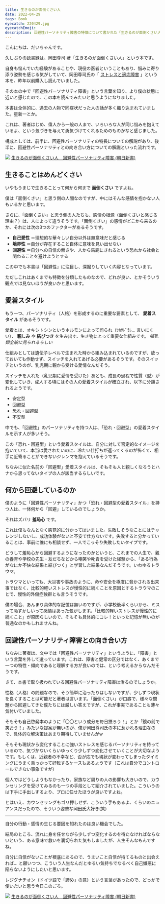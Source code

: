 ```yaml
---
title: 生きるのが面倒くさい人
date: 2022-04-29
tags: Book
eyecatch: 220429.jpg
eyecatchEmoji:
description: 回避性パーソナリティ障害の特徴について書かれた「生きるのが面倒くさい人」という本を読みました。まさに僕に当てはまる事だらけだったので、自分の特徴やこうなった要因について知ることが出来ました。
---
```


こんにちは、だいちゃんです。

久しぶりの読書録は、岡田尊司 著「生きるのが面倒くさい人」という本です。

自身も悩んでいた経験があることや、現役の医者ということもあり、悩みに寄り添う姿勢を感じる気がしていて、岡田尊司氏の「 [ストレスと適応障害](https://amzn.to/3LsX6PZ) 」という本を、昨年以前購入し読んでいました。

その本の中で「回避性パーソナリティ障害」という言葉を知り、より僕の状態に近いと感じたので、この本を読んでみたいと思うようになりました。

本書は全体的に、過去の人物で同症状だった人の話が多く織り込まれていました。星新一とか。

これは、著者はじめ、偉人から一般の人まで、いろいろな人が同じ悩みを抱えているよ、という気づきを与えて勇気づけてくれるためのものかなと感じました。

構成としては、前半に、回避性パーソナリティの特長についての解説があり、後半に、回避性パーソナリティとの向き合い方についての解説といった流れです。

[![](https://m.media-amazon.com/images/I/41lyYqtGYwL._SL200_.jpg)](https://www.amazon.co.jp/dp/B01GT79H0Q/?tag=tairiku02280e-22)
[生きるのが面倒くさい人　回避性パーソナリティ障害 (朝日新書)](https://www.amazon.co.jp/dp/B01GT79H0Q/?tag=tairiku02280e-22)

## 生きることはめんどくさい

いやもうまじで生きることって何から何まで **面倒くさい** ですよね。

僕は「面倒くさい」と思う側の人間なのですが、中にはそんな感情を抱かない人もいるかと思います。

さらに、「面倒くさい」と思う側の人たちも、感情の根源（面倒くさいと感じる理由？）は、人によって違うそうです。「面倒くさい」の感情がどこから来るのか、それには次の3つのファクターがあるそうです。

* **自己愛性** ＝理想的な華々しい自分以外は無意味だと感じる
* **境界性** ＝自分が存在すること自体に意味を見い出せない
* **回避性** ＝自分への自信の無さや、人から馬鹿にされるという恐れから社会と関わることを避けようとする

この中でも本書は「回避性」に注目し、深掘りしていく内容となっています。

ただしこれはあくまでも特徴を分類したものなので、どれが良い、とかそういう観点では見ないほうが良いかと思います。

## 愛着スタイル

もう一つ、パーソナリティ（人格）を形成するのに重要な要素として、 **愛着スタイル** があるそうです。

愛着とは、オキシトシンというホルモンによって司られ（ﾂｶｻﾄﾞﾗﾚ... 言いにくい）、 **親しみ** や **結びつき** を生み出す、生き物にとって重要な仕組みです。 *哺乳類全般に見られるらしい*

仕組みとしては遺伝子レベルで生まれた時から組み込まれているのですが、放っておいても作動せず、スイッチを入れてあげる必要があるそうです。そのスイッチというのが、乳児期に親から受ける愛情なんだそう。

スイッチを入れた（乳児期に愛情を受けた）あとも、成長の過程で性質（型）が変化していき、成人する頃にはその人の愛着スタイルが確立され、以下に分類されるようです。

* 安定型
* 回避型
* 恐れ・回避型
* 不安型

中でも、「回避性」のパーソナリティを持つ人は、「恐れ・回避型」の愛着スタイルを示す人が多いそう。

この「恐れ・回避型」という愛着スタイルは、自分に対して否定的なイメージを抱いていて、本当は愛されたいのに、冷たい仕打ちが返ってくるのが怖くて、相手に近寄ることができないジレンマを抱えているそうです。

ちなみに似た名前の「回避型」愛着スタイルは、そもそも人と親しくなろうとハナから思ってないタイプの人が該当するらしいです。

## 何から回避しているのか

僕のように「回避性パーソナリティ」かつ「恐れ・回避型の愛着スタイル」を持つ人は、一体何から「回避」しているのでしょうか。

それはズバリ **羞恥心** です。

これは僕もなんとなく感覚的に分かってはいました。失敗しそうなことにはチャレンジしないし、成功体験がないと不安で仕方ないです。失敗すると分かっていることは、事前に誰にも相談せず、一人でこっそり失敗したいタイプです。

どうして羞恥心から回避するようになったのかというと、これまでの人生で、親の養育や学校の先生・友だちなどから嘲笑や叱責を受けた経験から、「ある行為がなにか不快な結果と結びつく」と学習した結果なんだそうです。いわゆるトラウマ。

トラウマといっても、大災害や事故のように、命や安全を極度に脅かされる出来事ではなく、比較的軽いストレスが慢性的に続くことを原因とするトラウマのことで、慢性的外傷症候群とも言うそうです。

僕の場合、あんまり具体的な記憶は無いのですが、小学校後半くらいから、ミスって恥ずかしいって感情はあった気がします。「比較的軽いストレスが慢性的に続くこと」が原因らしいので、そもそも具体的にコレ！といった記憶が無いのが普通なのかもしれませんね。

## 回避性パーソナリティ障害との向き合い方

ちなみに著者は、文中では「回避性パーソナリティ」というように、「障害」という言葉を外して遣っています。これは、障害と健常の区分ではなく、あくまで一つの特性・傾向であると理解する方が良いのでは、という考えるからなんだそうです。

さて、本書で取り扱われている回避性パーソナリティ障害は治るのでしょうか。

性格（人格）の問題なので、そう簡単に治ったりはしないですが、少しずつ現状を良くすることは可能だと著者は言います。「面倒くさい」が口癖で、様々な問題から回避してきた僕たちには厳しい答えですが、これが事実であることも薄々気付いていました。

そもそも自己啓発本のように「〇〇という成分を毎日摂ろう！」とか「鏡の前で笑おう！」みたいな提案が無いのが、僕が岡田尊司氏の本に惹かれる理由なので、具体的な解決策はあまり期待していませんがw

そもそも現状から変化することに強いストレスを感じるパーソナリティを持っているので、気づかないくらいゆっくり少しずつ変化させていくことが大切なようです。もしくは、近親者の不幸など、否が応でも現状が変わってしまったタイミングにうまく乗っかって好転するケースもあるようです（これは自分でコントロールできない事象ですが）

個人ではどうしようもなかったり、家族など周りの人の影響も大きいので、カウンセリングを受けてみるのも一つの手段として紹介されていました。こういうのは下手に手出しするより、プロに任せたほうが良いですよね。

とはいえ、カウンセリングもゴリ押しせず、こういう手もあるよ、くらいのニュアンスだったので、そういう姿勢な岡田氏大好き(笑)

---

自分の行動・感情の生じる要因を知れたのは良い機会でした。

結局のところ、流れに身を任せながら少しずつ変化するのを待たなければならないという、ある意味で救いを裏切られた気もしましたが、人生そんなもんですね。

自分に自信がないことが根底にあるので、うまいこと自信が持てるものと出会えれば... と願いつつ、こういう人生なんだとゆるい気持ちでなるべく自己嫌悪に陥らないようにしたいと思います。

レジグナチオン（ドイツ語で「諦め」の意）という言葉があったので、どっかで使いたいと思う今日このごろ。

[![](https://m.media-amazon.com/images/I/41lyYqtGYwL._SL200_.jpg)](https://www.amazon.co.jp/dp/B01GT79H0Q/?tag=tairiku02280e-22)
[生きるのが面倒くさい人　回避性パーソナリティ障害 (朝日新書)](https://www.amazon.co.jp/dp/B01GT79H0Q/?tag=tairiku02280e-22)
